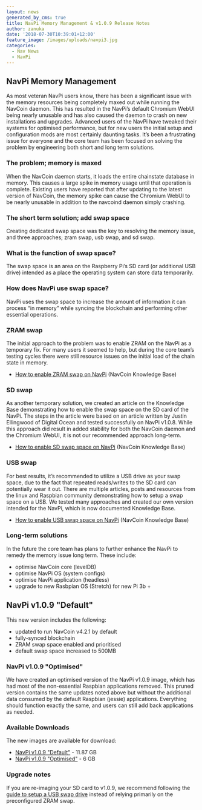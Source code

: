 ```yaml
---
layout: news
generated_by_cms: true
title: NavPi Memory Management & v1.0.9 Release Notes
author: zanuka
date: '2018-07-30T10:39:01+12:00'
feature_image: /images/uploads/navpi3.jpg
categories:
  - Nav News
  - NavPi
---
```

## NavPi Memory Management

As most veteran NavPi users know, there has been a significant issue with the memory resources being completely maxed out while running the NavCoin daemon. This has resulted in the NavPi’s default Chromium WebUI being nearly unusable and has also caused the daemon to crash on new installations and upgrades.  Advanced users of the NavPi have tweaked their systems for optimised performance, but for new users the initial setup and configuration mods are most certainly daunting tasks. It’s been a frustrating issue for everyone and the core team has been focused on solving the problem by engineering both short and long term solutions.

### The problem; memory is maxed

When the NavCoin daemon starts, it loads the entire chainstate database in memory. This causes a large spike in memory usage until that operation is complete. Existing users have reported that after updating to the latest version of NavCoin, the memory spike can cause the Chromium WebUI to be nearly unusable in addition to the navcoind daemon simply crashing. 

### The short term solution; add swap space

Creating dedicated swap space was the key to resolving the memory issue, and three approaches; zram swap, usb swap, and sd swap.

### What is the function of swap space?

The swap space is an area on the Raspberry Pi’s SD card (or additional USB drive) intended as a place the operating system can store data temporarily.  

### How does NavPi use swap space?

NavPi uses the swap space to increase the amount of information it can process “in memory” while syncing the blockchain and performing other essential operations.

### ZRAM swap

The initial approach to the problem was to enable ZRAM on the NavPi as a temporary fix. For many users it seemed to help, but during the core team’s testing cycles there were still resource issues on the initial load of the chain state in memory. 

* [How to enable ZRAM swap on NavPi](https://info.navcoin.org/knowledge-base/enable-zram-navpi/) (NavCoin Knowledge Base)

### SD swap

As another temporary solution, we created an article on the Knowledge Base demonstrating how to enable the swap space on the SD card of the NavPi. The steps in the article were based on an article written by Justin Ellingwood of Digital Ocean and tested successfully on NavPi v1.0.8. While this approach did result in added stability for both the NavCoin daemon and the Chromium WebUI, it is not our recommended approach long-term.

* [How to enable SD swap space on NavPi](https://info.navcoin.org/knowledge-base/navpi-sd-swap/) (NavCoin Knowledge Base)

### USB swap

For best results, it’s recommended to utilize a USB drive as your swap space, due to the fact that repeated reads/writes to the SD card can potentially wear it out. There are multiple articles, posts and resources from the linux and Raspbian community demonstrating how to setup a swap space on a USB. We tested many approaches and created our own version intended for the NavPi, which is now documented Knowledge Base.

* [How to enable USB swap space on NavPi](https://info.navcoin.org/knowledge-base/navpi-usb-swap/) (NavCoin Knowledge Base)

### Long-term solutions

In the future the core team has plans to further enhance the NavPi to remedy the memory issue long term. These include: 

* optimise NavCoin core (levelDB)
* optimise NavPi OS (system configs)
* optimise NavPi application (headless)
* upgrade to new Rasbpian OS (Stretch) for new Pi 3b +

## NavPi v1.0.9 "Default"

This new version includes the following:

* updated to run NavCoin v4.2.1 by default
* fully-synced blockchain
* ZRAM swap space enabled and prioritised
* default swap space increased to 500MB

### NavPi v1.0.9 "Optimised"

We have created an optimised version of the NavPi v1.0.9 image, which has had most of the non-essential Raspbian applications removed. This pruned version contains the same updates noted above but without the additional data consumed by the default Raspbian (jessie) applications. Everything should function exactly the same, and users can still add back applications as needed.

### Available Downloads

The new images are available for download:

* [NavPi v1.0.9 "Default"](https://nav.nyc3.digitaloceanspaces.com/navpi/navpi_1.0.8.img) - 11.87 GB
* [NavPi v1.0.9 "Optimised"](https://nav.nyc3.digitaloceanspaces.com/navpi/navpi_1.0.8.img) - 6 GB

### Upgrade notes

If you are re-imaging your SD card to v1.0.9, we recommend following the [guide to setup a USB swap drive](https://info.navcoin.org/knowledge-base/navpi-usb-swap/) instead of relying primarily on the preconfigured ZRAM swap.
